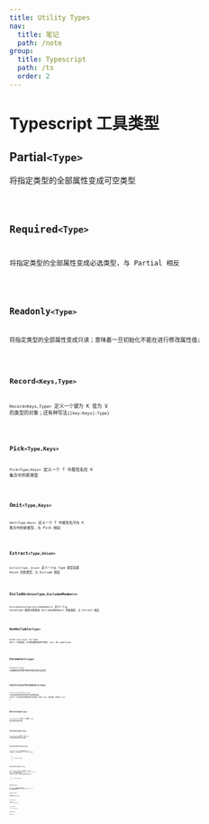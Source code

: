 ```yaml
---
title: Utility Types
nav:
  title: 笔记
  path: /note
group:
  title: Typescript
  path: /ts
  order: 2
---
```


# Typescript 工具类型

## Partial`<Type>`

将指定类型的全部属性变成可空类型

<code src="./demo/partial.tsx" />

## Required`<Type>`

将指定类型的全部属性变成必选类型，与 Partial 相反

<code src="./demo/required.tsx" />

## Readonly`<Type>`

将指定类型的全部属性变成只读；意味着一旦初始化不能在进行修改属性值;

<code src="./demo/readonly.tsx" />

## Record`<Keys,Type>`

`Record<Keys,Type>` 定义一个键为 K 值为 V 的类型的对象；还有种写法`{[key:Keys]:Type}`

<code src="./demo/record.tsx" />

## Pick`<Type,Keys>`

`Pick<Type,Keys>` 定义一个 T 中属性名在 K 集合中的新类型

<code src="./demo/pick.tsx" />

## Omit`<Type,Keys>`

`Omit<Type,Keys>` 定义一个 T 中属性名不在 K 集合中的新类型，与 Pick 相反

<code src="./demo/omit.tsx" />

## Extract`<Type,Union>`

`Extract<Type, Union>` 定义一个从 Type 类型选题 Union 的新类型，与 Exclude 相反

<code src="./demo/extract.tsx" />

## Exclude`<UnionType,ExcludedMembers>`

`Exclude<UnionType,ExcludedMembers>` 定义一个从 UnionType 类型中排除掉 ExcludedMembers 的新类型，与 Extract 相反

<code src="./demo/exclude.tsx" />

## NonNullable`<Type>`

`NonNullable<Type>` 从 Type 定义一个新类型，约束里面的属性不能为 null 和 undefined

<code src="./demo/non-nullable.tsx" />

## Parameters`<Type>`

`Parameters<Type>` 从函数类型的参数中使用的类型构造元组类型

<code src="./demo/parameters.tsx" />

## ConstructorParameters`<Type>`

`ConstructorParameters<Type>` 从构造函数类型的类型构造元组或数组类型。 它产生一个包含所有参数类型的元组类型（如果 Type 不是函数，则类型 never ）。

<code src="./demo/constructor-parameters.tsx" />

## ReturnType`<Type>`

`ReturnType<Type>`构造一个由函数 Type 的返回类型组成的类型

<code src="./demo/return-type.tsx" />

## InstanceType`<Type>`

`InstanceType<Type>`构造一个由 Type 中构造函数的实例类型组成的类型

<code src="./demo/instance-type.tsx" />

## ThisParameterType`<Type>`

`ThisParameterType<Type>`提取函数类型的 this 参数的类型，如果函数类型没有 this 参数，则为未知

> 这个没感觉到有啥用处

<code src="./demo/this-parameter-type.tsx" />

## OmitThisParameter`<Type>`

`OmitThisParameter<Type>` 从 Type 中移除 this 参数。 如果 Type 没有显式声明此参数，则结果只是 Type。 否则，从 Type 创建一个不带此参数的新函数类型。 泛型被删除，只有最后一个重载签名被传播到新的函数类型中

> 这个也没感觉到有啥用处

<code src="./demo/omit-this-parameter.tsx" />

## ThisType`<Type>`

`ThisType<Type>` 此实用程序不返回转换后的类型。 相反，它用作上下文这种类型的标记。 请注意，必须启用 noImplicitThis 标志才能使用此实用程序。

<code src="./demo/this-type.tsx" />

## Uppercase`<Type>`

`Uppercase<Type>` 将字符串中的每个字符转换为大写版本。

<code src="./demo/uppercase.tsx" />

## Lowercase`<Type>`

`Lowercase<Type>` 将字符串中的每个字符转换为小写版本。

<code src="./demo/lowercase.tsx" />

## Capitalize`<Type>`

`Capitalize<Type>` 将字符串中的首字母大写。

<code src="./demo/capitalize.tsx" />

## Uncapitalize`<Type>`

`Uncapitalize<Type>` 将字符串中的第一个字符转为小写。

<code src="./demo/un-capitalize.tsx" />
